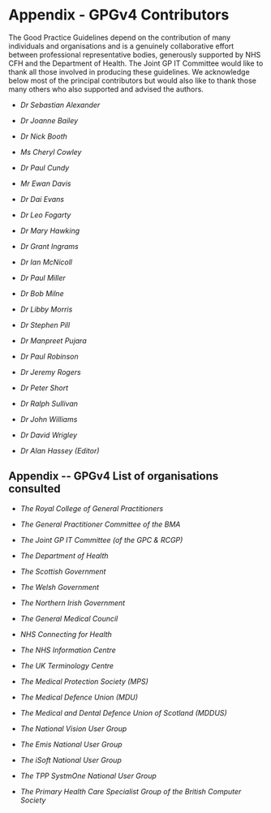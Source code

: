# Appendix - GPGv4 Contributors

The Good Practice Guidelines depend on the contribution of many
individuals and organisations and is a genuinely collaborative effort
between professional representative bodies, generously supported by NHS
CFH and the Department of Health. The Joint GP IT Committee would like
to thank all those involved in producing these guidelines. We
acknowledge below most of the principal contributors but would also like
to thank those many others who also supported and advised the authors.

- _Dr Sebastian Alexander_

- _Dr Joanne Bailey_

- _Dr Nick Booth_

- _Ms Cheryl Cowley_

- _Dr Paul Cundy_

- _Mr Ewan Davis_

- _Dr Dai Evans_

- _Dr Leo Fogarty_

- _Dr Mary Hawking_

- _Dr Grant Ingrams_

- _Dr Ian McNicoll_

- _Dr Paul Miller_

- _Dr Bob Milne_

- _Dr Libby Morris_

- _Dr Stephen Pill_

- _Dr Manpreet Pujara_

- _Dr Paul Robinson_

- _Dr Jeremy Rogers_

- _Dr Peter Short_

- _Dr Ralph Sullivan_

- _Dr John Williams_

- _Dr David Wrigley_

- _Dr Alan Hassey (Editor)_

## Appendix -- GPGv4 List of organisations consulted

- _The Royal College of General Practitioners_

- _The General Practitioner Committee of the BMA_

- _The Joint GP IT Committee (of the GPC & RCGP)_

- _The Department of Health_

- _The Scottish Government_

- _The Welsh Government_

- _The Northern Irish Government_

- _The General Medical Council_

- _NHS Connecting for Health_

- _The NHS Information Centre_

- _The UK Terminology Centre_

- _The Medical Protection Society (MPS)_

- _The Medical Defence Union (MDU)_

- _The Medical and Dental Defence Union of Scotland (MDDUS)_

- _The National Vision User Group_

- _The Emis National User Group_

- _The iSoft National User Group_

- _The TPP SystmOne National User Group_

- _The Primary Health Care Specialist Group of the British Computer
  Society_
